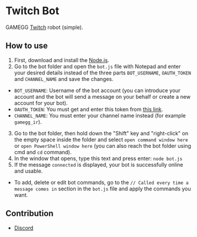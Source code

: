 # Twitch Bot
GAMEGG [Twitch](https://www.twitch.tv) robot (simple).

## How to use
1. First, download and install the [Node.js](https://nodejs.org/en/).
2. Go to the bot folder and open the `bot.js` file with Notepad and enter your desired details instead of the three parts `BOT_USERNAME`, `OAUTH_TOKEN` and `CHANNEL_NAME` and save the changes.
- `BOT_USERNAME`: Username of the bot account (you can introduce your account and the bot will send a message on your behalf or create a new account for your bot).
- `OAUTH_TOKEN`: You must get and enter this token from [this link](https://twitchapps.com/tmi/).
- `CHANNEL_NAME`: You must enter your channel name instead (for example `gamegg_ir`).
3. Go to the bot folder, then hold down the "Shift" key and "right-click" on the empty space inside the folder and select `open command window here` or `open PowerShell window here` (you can also reach the bot folder using cmd and `cd` command).
4. In the window that opens, type this text and press enter: `node bot.js`
5. If the message `connected` is displayed, your bot is successfully online and usable.

- To add, delete or edit bot commands, go to the `// Called every time a message comes in` section in the `bot.js` file and apply the commands you want.

## Contribution
- [Discord](https://discord.gg/2JjvhAk)
